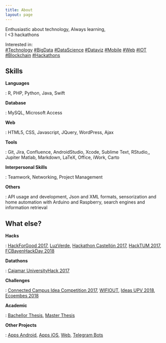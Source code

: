 ```yaml
---
title: About
layout: page
---
```

 
Enthusiastic about technology,
Always learning,<br>
I <3 hackathons

Interested in:  
[#Technology](#) [#BigData](#) [#DataScience](#) [#Dataviz](#) [#Mobile](#) [#Web](#) [#IOT](#) [#Blockchain](#) [#Hackathons](#)
 
<h2>Skills</h2>

**Languages**  

:    R, PHP, Python, Java, Swift

**Database**  

:    MySQL, Microsoft Access

**Web**  

:    HTML5, CSS, Javascript, JQuery, WordPress, Ajax

**Tools**  

:    Git, Jira, Confluence, AndroidStudio, Xcode, Sublime Text, RStudio,, Jupiter Matlab, Markdown, LaTeX, Office, iWork, Carto

**Interpersonal Skills**  

:    Teamwork, Networking, Project Management


**Others**  

:    API usage and development, Json and XML formats, sensorization and home automation with Arduino and Raspberry, search engines and information retrieval


<h2>What else?</h2>
 
**Hacks**  

:    [HackForGood 2017](https://joaquinmontesinos.github.io/Luz-Verde/), [LuzVerde](https://joaquinmontesinos.github.io/Luz-Verde/), [Hackathon Castellón 2017](https://joaquinmontesinos.github.io/HackathonCastellon/), [HackTUM 2017](https://joaquinmontesinos.github.io/HackaTUM/), [FCBayenHackDay 2018](https://joaquinmontesinos.github.io/under-construction/)


**Datathons**  

:    [Cajamar UniversityHack 2017](https://joaquinmontesinos.github.io/under-construction/)

**Challenges** 

:    [Connected Campus Idea Competition 2017](https://joaquinmontesinos.github.io/WIFIOUT/), [WIFIOUT](https://joaquinmontesinos.github.io/WIFIOUT/), [Ideas UPV 2018](https://joaquinmontesinos.github.io/under-construction/), [Ecoembes 2018](https://joaquinmontesinos.github.io/under-construction/)

**Academic**  

:    [Bachellor Thesis](https://joaquinmontesinos.github.io/under-construction/), [Master Thesis](https://joaquinmontesinos.github.io/under-construction/)

**Other Projects** 

:    [Apps Android](https://joaquinmontesinos.github.io/under-construction/), [Apps iOS](https://joaquinmontesinos.github.io/iPracticum/), [Web](https://joaquinmontesinos.github.io/under-construction/), [Telegram Bots](https://joaquinmontesinos.github.io/under-construction/)

